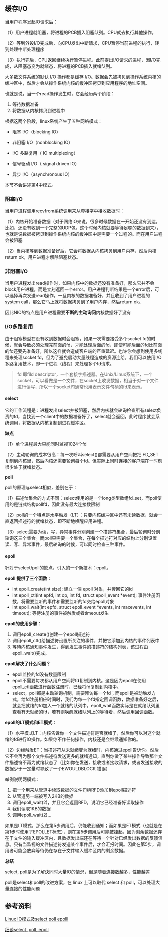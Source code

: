 ## 缓存I/O

当用户程序发起IO请求后：

（1）用户进程就阻塞，将进程的PCB插入阻塞队列。CPU就去执行其他操作。

（2）等到外设I/O完成后，向CPU发出中断请求，CPU暂停当前进程的执行，转到处理中断处理程序

（3）执行完后，CPU返回继续执行暂停进程。此前提出I/O请求的进程，因I/O完成，从阻塞态变为就绪态，将进程的PCB插入就绪队列。

大多数文件系统的默认 I/O 操作都是缓存 I/O。数据会先被拷贝到操作系统内核的缓冲区中，然后才会从操作系统内核的缓冲区拷贝到应用程序的地址空间。

也就是说，当一个read操作发生时，它会经历两个阶段：

1. 等待数据准备
2. 将数据从内核拷贝到进程中

根据这两个阶段，linux系统产生了五种网络模式：

- 阻塞 I/O（blocking IO）
- 非阻塞 I/O（nonblocking IO）
- I/O 多路复用（ IO multiplexing）

- 信号驱动 I/O（ signal driven IO）

- 异步 I/O（asynchronous IO）

本节不会讲述第4中模式。

### 阻塞I/O

当用户进程调用recvfrom系统调用来从套接字中接收数据时：

（1）内核开始准备数据（对于网络IO来说，很多时候数据在一开始还没有到达。比如，还没有收到一个完整的UDP包。这个时候内核就要等待足够的数据到来），也就是说数据被拷贝到操作系统内核的缓冲区中是需要一个过程的。而在用户进程会被阻塞

（2）当内核等到数据准备好后，它会将数据从内核拷贝到用户内存，然后内核return ok，用户进程才解除阻塞状态。

### 非阻塞I/O

当用户进程发出read操作时，如果内核中的数据还没有准备好，那么它并不会block用户进程，而是立刻返回一个error。用户进程判断结果是一个error后，可以选择再次发送read操作。一旦内核的数据准备好，并且收到了用户进程的system call，那么它马上就将数据拷贝到了用户内存，然后return ok。

因此NIO的特点是用户进程需要**不断的主动询问**内核数据好了没有

### I/O多路复用

由于阻塞模型在没有收到数据时会阻塞，如果一次需要接受多个socket fd的时候，就会导致必须处理完前面的fd，才能处理后面的fd，即使可能后面的fd比前面的fd还要先准备好，所以这样就会造成客户端的严重延迟。也许你会想到使用多线程来处理socket fd，但为了避免启动大量线程造成的资源连给，我们可以使用I/O多路复用技术，即一个进程（线程）来处理多个fd请求。

> fd 即fild descriptor，一个套接字描述器。在Unix/Linux系统下，一个socket，可以看做是一个文件，在socket上收发数据，相当于对一个文件进行读写，所以一个socket句通常也用表示文件句柄的fd来表示。

#### **select**

它的工作流程是：进程发出select并被阻塞，然后内核就会轮询检查所有select负责的fd，当找到一个client中的数据准备好了，select就会返回，此时程序就会系统调用，将数据从内核复制到进程缓冲区。

**缺点**

（1）单个进程最大只能同时监视1024个fd

（2）主动轮询的成本很高：每一次呼叫select()都需要从用户空间把把 FD_SET复制到内核里，然后内核还需要轮询每个fd。但实际上同时连接的客户端在一时刻很少处于就绪状态。



**poll**

poll的原理与select相似，差别在于：

（1）描述fd集合的方式不同：select使用的是一个long类型数组fd_set，而poll使用的是链式结构pollfd，因此没有最大连接数限制

（2）poll的一个特点是水平触发（LT）：只要内核缓冲区中还有未读数据，就会一直返回描述符的就绪状态，即不断地唤醒应用进程。

（3）select需要为读，写，异常事件分别创建一个描述符集合，最后轮询时分别轮询这三个集合。而poll只需要一个集合，在每个描述符对应的结构上分别设置读、写、异常事件，最后轮询的时候，可以同时检查三种事件。

#### epoll

针对于select/poll的缺点，引入的一个新技术：epoll。

**epoll 提供了三个函数**：

- int epoll_create(int size); 建立一個 epoll 对象，并传回它的id
- int epoll_ctl(int epfd, int op, int fd, struct epoll_event *event); 事件注册函数，将需要监听的事件和需要监听的fd交给epoll对象
- int epoll_wait(int epfd, struct epoll_event *events, int maxevents, int timeout); 等待注册的事件被触发或者timeout发生

**epoll的使用步骤**：

1. 调用epoll_create()创建一个epoll描述符
2. 调用epoll_ctl()给描述符设置所关注的事件，并把它添加到内核的事件列表中
3. 等待内核通知事件发生，得到发生事件的描述符的结构列表，该过程由epoll_wait()完成。

**epoll解决了什么问题？**

- epoll监控的fd没有数量限制
- epoll不需要每次都从用户空间将fd复制到内核。这是因为epoll在使用epoll_ctl函数进行函数注册时，已经将fd复制到内核中。
- select，poll都是主动轮询机制，需要拜访每一个fd；而epoll是被动触发方式，给fd注册相应时间时，我们为每一个fd指定回调函数，数据准备好之后，就会把就绪的fd加入一个就绪的队列中。epoll_wait函数实际是在就绪队列里查看有无就绪的fd，若有则唤醒就绪队列上的等待着，然后调用回调函数。

**epoll的LT模式和ET模式**：

（1）水平模式LT：内核告诉你一个文件描述符是否就绪了，然后你可以对这个就绪的fd进行IO操作。如果你不作任何操作，内核还是会继续通知你的。

（2）边缘触发ET：当描述符从未就绪变为就绪时，内核通过epoll告诉你。然后它不会再为那个文件描述符发送更多的就绪通知，直到你做了某些操作导致那个文件描述符不再为就绪状态了（比如你在发送，接收或者接收请求，或者发送接收的数据少于一定量时导致了一个EWOULDBLOCK 错误）

举例说明两模式：

1. 把一个用来从管道中读取数据的文件句柄RFD添加到epoll描述符
2. 从管道另一端被写入2KB的数据
3. 调用epoll_wait(2)，并且它会返回RFD，说明它已经准备好读取操作
4. 我们读取1KB的数据
5. 调用epoll_wait(2)...

如果是LT模式，那么在第5步调用后，仍能收到通知；而如果是ET模式（也就是在第1步时使用了EPOLLET标志），则在第5步调用后可能被挂起，因为剩余数据还存在于文件的输入缓冲区内，且数据发出端还在等待一个针对已经发出数据的反馈信息。只有当监视的文件描述符发送某个事件后，才会汇报时间。因此在第5步，调用者可能会放弃等待仍在存在于文件输入缓冲区内的剩余数据。



**总结**

select, poll是为了解決同时大量IO的情況，但是随着连接数越多，性能越差

poll是select和poll的改进方案，在 linux 上可以取代 select 和 poll，可以处理大量连接的性能问题



## 参考资料

[Linux IO模式及select poll epolll](https://segmentfault.com/a/1190000003063859)

[细谈select, poll, epoll](https://juejin.im/post/5a3b7c1a5188252582278ef2)